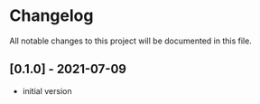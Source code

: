 # Changelog

All notable changes to this project will be documented in this file.

## [0.1.0] - 2021-07-09

- initial version
